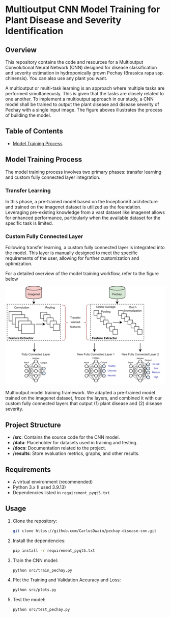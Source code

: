 # Multioutput CNN Model Training for Plant Disease and Severity Identification

## Overview
This repository contains the code and resources for a Multioutput Convolutional Neural Network (CNN) designed for disease classification and severity estimation in hydroponically grown Pechay (Brassica rapa ssp. chinensis). You can also use any plant you want. 

A multioutput or multi-task learning is an approach where multiple tasks are performed simultaneously. This is given that the tasks are closely related to one another. To implement a multioutput approach in our study, a CNN model shall be trained to output the plant disease and disease severity of Pechay with a single input image. The figure aboves illustrates the process of building the model.

## Table of Contents

- [Model Training Process](#section1)

## Model Training Process
<a name="section1"></a>
The model training process involves two primary phases: transfer learning and custom fully connected layer integration.

### Transfer Learning

In this phase, a pre-trained model based on the InceptionV3 architecture and trained on the imagenet dataset is utilized as the foundation. Leveraging pre-existing knowledge from a vast dataset like imagenet allows for enhanced performance, particularly when the available dataset for the specific task is limited.

### Custom Fully Connected Layer

Following transfer learning, a custom fully connected layer is integrated into the model. This layer is manually designed to meet the specific requirements of the user, allowing for further customization and optimization.

For a detailed overview of the model training workflow, refer to the figure below

<p align="center">
   <img src = "resources/model training 2.jpg" alt="Logo">
</p>

Multioutput model training framework. We adapted a pre-trained model trained on the imagenet dataset, froze the layers, and combined it with our custom fully connected layers that output (1) plant disease and (2) disease severity.

## Project Structure
<a name="Project Structure"></a>
- **/src**: Contains the source code for the CNN model.
- **/data**: Placeholder for datasets used in training and testing.
- **/docs**: Documentation related to the project.
- **/results**: Store evaluation metrics, graphs, and other results.

## Requirements
<a name="Requirements"></a>
- A virtual environment (recommended)
- Python 3.x (I used 3.9.13)
- Dependencies listed in `requirement_pyqt5.txt`

## Usage
<a name="Usage"></a>
1. Clone the repository:
   ```bash
   git clone https://github.com/CarlosDwain/pechay-disease-cnn.git
   
2. Install the dependencies:
   ```bash
   pip install -r requirement_pyqt5.txt

3. Train the CNN model:
   ```bash
   python src/train_pechay.py

4. Plot the Training and Validation Accuracy and Loss:
   ```bash
   python src/plots.py
   
5. Test the model:
   ```bash
   python src/test_pechay.py
